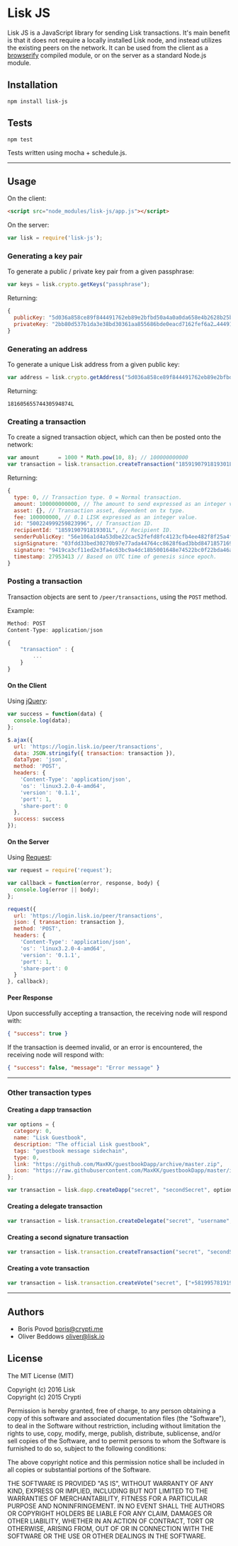 # Lisk JS

Lisk JS is a JavaScript library for sending Lisk transactions. It's main benefit is that it does not require a locally installed Lisk node, and instead utilizes the existing peers on the network. It can be used from the client as a [browserify](http://browserify.org/) compiled module, or on the server as a standard Node.js module.

## Installation

```
npm install lisk-js
```

## Tests

```
npm test
```

Tests written using mocha + schedule.js.

***

## Usage

On the client:

```html
<script src="node_modules/lisk-js/app.js"></script>
```

On the server:

```js
var lisk = require('lisk-js');
```

### Generating a key pair

To generate a public / private key pair from a given passphrase:

```js
var keys = lisk.crypto.getKeys("passphrase");
```

Returning:

```js
{
  publicKey: "5d036a858ce89f844491762eb89e2bfbd50a4a0a0da658e4b2628b25b117ae09",
  privateKey: "2bb80d537b1da3e38bd30361aa855686bde0eacd7162fef6a2…44491762eb89e2bfbd50a4a0a0da658e4b2628b25b117ae09"
}
```

### Generating an address

To generate a unique Lisk address from a given public key:

```js
var address = lisk.crypto.getAddress("5d036a858ce89f844491762eb89e2bfbd50a4a0a0da658e4b2628b25b117ae09");
```

Returning:

```
18160565574430594874L
```

### Creating a transaction

To create a signed transaction object, which can then be posted onto the network:

```js
var amount      = 1000 * Math.pow(10, 8); // 100000000000
var transaction = lisk.transaction.createTransaction("1859190791819301L", amount, "passphrase", "secondPassphrase");
```

Returning:

```js
{
  type: 0, // Transaction type. 0 = Normal transaction.
  amount: 100000000000, // The amount to send expressed as an integer value.
  asset: {}, // Transaction asset, dependent on tx type.
  fee: 100000000, // 0.1 LISK expressed as an integer value.
  id: "500224999259823996", // Transaction ID.
  recipientId: "1859190791819301L", // Recipient ID.
  senderPublicKey: "56e106a1d4a53dbe22cac52fefd8fc4123cfb4ee482f8f25a4fc72eb459b38a5", // Sender's public key.
  signSignature: "03fdd33bed30270b97e77ada44764cc8628f6ad3bbd84718571695262a5a18baa37bd76a62dd25bc21beacd61eaf2c63af0cf34edb0d191d225f4974cd3aa509", // Sender's second passphrase signature.
  signature: "9419ca3cf11ed2e3fa4c63bc9a4dc18b5001648e74522bc0f22bda46a188e462da4785e5c71a43cfc0486af08d447b9340ba8b93258c4c7f50798060fff2d709", // Transaction signature.
  timestamp: 27953413 // Based on UTC time of genesis since epoch.
}
```

### Posting a transaction

Transaction objects are sent to `/peer/transactions`, using the `POST` method.

Example:

```js
Method: POST
Content-Type: application/json

{
    "transaction" : {
        ...
    }
}
```

#### On the Client

Using [jQuery](https://jquery.com/):

```js
var success = function(data) {
  console.log(data);
};

$.ajax({
  url: 'https://login.lisk.io/peer/transactions',
  data: JSON.stringify({ transaction: transaction }),
  dataType: 'json',
  method: 'POST',
  headers: {
    'Content-Type': 'application/json',
    'os': 'linux3.2.0-4-amd64',
    'version': '0.1.1',
    'port': 1,
    'share-port': 0
  },
  success: success
});
```

#### On the Server

Using [Request](https://github.com/request/request):

```js
var request = require('request');

var callback = function(error, response, body) {
  console.log(error || body);
};

request({
  url: 'https://login.lisk.io/peer/transactions',
  json: { transaction: transaction },
  method: 'POST',
  headers: {
    'Content-Type': 'application/json',
    'os': 'linux3.2.0-4-amd64',
    'version': '0.1.1',
    'port': 1,
    'share-port': 0
  }
}, callback);
```

#### Peer Response

Upon successfully accepting a transaction, the receiving node will respond with:

```json
{ "success": true }
```

If the transaction is deemed invalid, or an error is encountered, the receiving node will respond with:

```json
{ "success": false, "message": "Error message" }
```

***

### Other transaction types

#### Creating a dapp transaction

```js
var options = {
  category: 0,
  name: "Lisk Guestbook",
  description: "The official Lisk guestbook",
  tags: "guestbook message sidechain",
  type: 0,
  link: "https://github.com/MaxKK/guestbookDapp/archive/master.zip",
  icon: "https://raw.githubusercontent.com/MaxKK/guestbookDapp/master/icon.png"
};

var transaction = lisk.dapp.createDapp("secret", "secondSecret", options);
```

#### Creating a delegate transaction

```js
var transaction = lisk.transaction.createDelegate("secret", "username", "secondSecret");
```

#### Creating a second signature transaction

```js
var transaction = lisk.transaction.createTransaction("secret", "secondSecret");
```

#### Creating a vote transaction

```js
var transaction = lisk.transaction.createVote("secret", ["+58199578191950019299181920120128129"], "secondSecret");
```

***

## Authors

- Boris Povod <boris@crypti.me>
- Oliver Beddows <oliver@lisk.io>

## License

The MIT License (MIT)

Copyright (c) 2016 Lisk  
Copyright (c) 2015 Crypti

Permission is hereby granted, free of charge, to any person obtaining a copy of this software and associated documentation files (the "Software"), to deal in the Software without restriction, including without limitation the rights to use, copy, modify, merge, publish, distribute, sublicense, and/or sell copies of the Software, and to permit persons to whom the Software is furnished to do so, subject to the following conditions:

The above copyright notice and this permission notice shall be included in all copies or substantial portions of the Software.

THE SOFTWARE IS PROVIDED "AS IS", WITHOUT WARRANTY OF ANY KIND, EXPRESS OR IMPLIED, INCLUDING BUT NOT LIMITED TO THE WARRANTIES OF MERCHANTABILITY, FITNESS FOR A PARTICULAR PURPOSE AND NONINFRINGEMENT. IN NO EVENT SHALL THE AUTHORS OR COPYRIGHT HOLDERS BE LIABLE FOR ANY CLAIM, DAMAGES OR OTHER LIABILITY, WHETHER IN AN ACTION OF CONTRACT, TORT OR OTHERWISE, ARISING FROM, OUT OF OR IN CONNECTION WITH THE SOFTWARE OR THE USE OR OTHER DEALINGS IN THE SOFTWARE.
